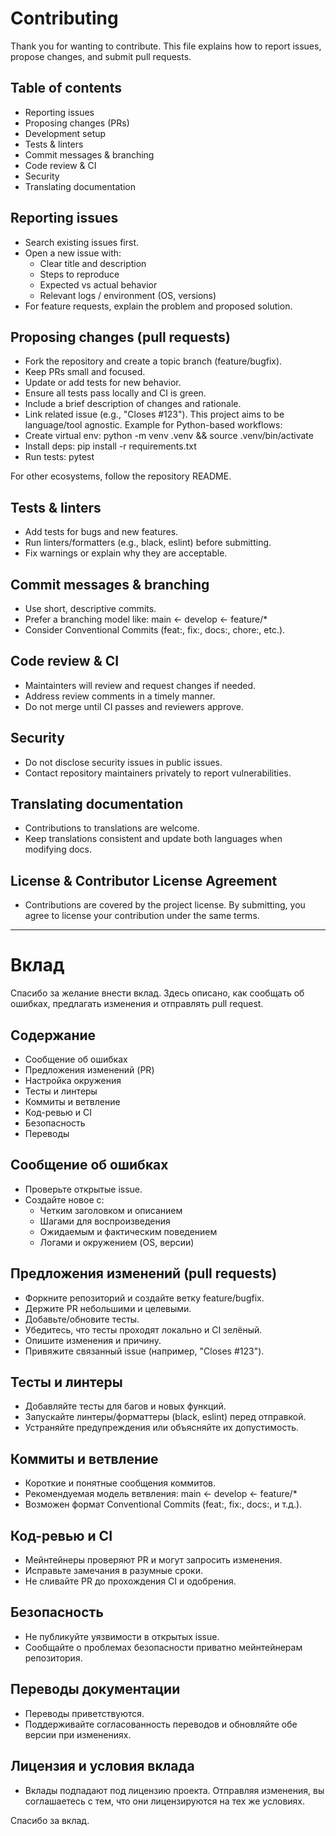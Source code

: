 # Contributing

Thank you for wanting to contribute. This file explains how to report issues, propose changes, and submit pull requests.

## Table of contents
- Reporting issues
- Proposing changes (PRs)
- Development setup
- Tests & linters
- Commit messages & branching
- Code review & CI
- Security
- Translating documentation

## Reporting issues
- Search existing issues first.
- Open a new issue with:
    - Clear title and description
    - Steps to reproduce
    - Expected vs actual behavior
    - Relevant logs / environment (OS, versions)
- For feature requests, explain the problem and proposed solution.

## Proposing changes (pull requests)
- Fork the repository and create a topic branch (feature/bugfix).
- Keep PRs small and focused.
- Update or add tests for new behavior.
- Ensure all tests pass locally and CI is green.
- Include a brief description of changes and rationale.
- Link related issue (e.g., "Closes #123").
This project aims to be language/tool agnostic. Example for Python-based workflows:
- Create virtual env: python -m venv .venv && source .venv/bin/activate
- Install deps: pip install -r requirements.txt
- Run tests: pytest

For other ecosystems, follow the repository README.

## Tests & linters
- Add tests for bugs and new features.
- Run linters/formatters (e.g., black, eslint) before submitting.
- Fix warnings or explain why they are acceptable.

## Commit messages & branching
- Use short, descriptive commits.
- Prefer a branching model like: main ← develop ← feature/*
- Consider Conventional Commits (feat:, fix:, docs:, chore:, etc.).

## Code review & CI
- Maintainters will review and request changes if needed.
- Address review comments in a timely manner.
- Do not merge until CI passes and reviewers approve.

## Security
- Do not disclose security issues in public issues.
- Contact repository maintainers privately to report vulnerabilities.

## Translating documentation
- Contributions to translations are welcome.
- Keep translations consistent and update both languages when modifying docs.

## License & Contributor License Agreement
- Contributions are covered by the project license. By submitting, you agree to license your contribution under the same terms.

---

# Вклад

Спасибо за желание внести вклад. Здесь описано, как сообщать об ошибках, предлагать изменения и отправлять pull request.

## Содержание
- Сообщение об ошибках
- Предложения изменений (PR)
- Настройка окружения
- Тесты и линтеры
- Коммиты и ветвление
- Код-ревью и CI
- Безопасность
- Переводы

## Сообщение об ошибках
- Проверьте открытые issue.
- Создайте новое с:
    - Четким заголовком и описанием
    - Шагами для воспроизведения
    - Ожидаемым и фактическим поведением
    - Логами и окружением (OS, версии)

## Предложения изменений (pull requests)
- Форкните репозиторий и создайте ветку feature/bugfix.
- Держите PR небольшими и целевыми.
- Добавьте/обновите тесты.
- Убедитесь, что тесты проходят локально и CI зелёный.
- Опишите изменения и причину.
- Привяжите связанный issue (например, "Closes #123").

## Тесты и линтеры
- Добавляйте тесты для багов и новых функций.
- Запускайте линтеры/форматтеры (black, eslint) перед отправкой.
- Устраняйте предупреждения или объясняйте их допустимость.

## Коммиты и ветвление
- Короткие и понятные сообщения коммитов.
- Рекомендуемая модель ветвления: main ← develop ← feature/*
- Возможен формат Conventional Commits (feat:, fix:, docs:, и т.д.).

## Код-ревью и CI
- Мейнтейнеры проверяют PR и могут запросить изменения.
- Исправьте замечания в разумные сроки.
- Не сливайте PR до прохождения CI и одобрения.

## Безопасность
- Не публикуйте уязвимости в открытых issue.
- Сообщайте о проблемах безопасности приватно мейнтейнерам репозитория.

## Переводы документации
- Переводы приветствуются.
- Поддерживайте согласованность переводов и обновляйте обе версии при изменениях.

## Лицензия и условия вклада
- Вклады подпадают под лицензию проекта. Отправляя изменения, вы соглашаетесь с тем, что они лицензируются на тех же условиях.

Спасибо за вклад.